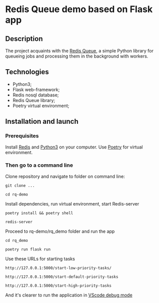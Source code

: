 # Redis Queue demo based on Flask app

## Description

The project acquaints with the [Redis Queue](https://python-rq.org), a simple Python library for queueing jobs and processing them in the background with workers.

## Technologies

- Python3;
- Flask web-framework;
- Redis nosql database;
- Redis Queue library;
- Poetry virtual environment;

## Installation and launch

### Prerequisites
Install [Redis](https://redis.io) and [Python3](https://www.python.org) on your computer. 
Use [Poetry](https://python-poetry.org) for virtual environment.
 
### Then go to a command line
Clone repository and navigate to folder on command line:
```
git clone ...
```
```
cd rq-demo
```

Install dependencies, run virtual environment, start Redis-server
```
poetry install && poetry shell
```
```
redis-server
```

Proceed to rq-demo/rq_demo folder and run the app
```
cd rq_demo
```
```
poetry run flask run
```

Use these URLs for starting tasks
```
http://127.0.0.1:5000/start-low-priority-tasks/
```
```
http://127.0.0.1:5000/start-default-priority-tasks
```
```
http://127.0.0.1:5000/start-high-priority-tasks
```

And it's clearer to run the application in [VScode debug mode](https://code.visualstudio.com/docs/python/tutorial-flask#_run-the-app-in-the-debugger)